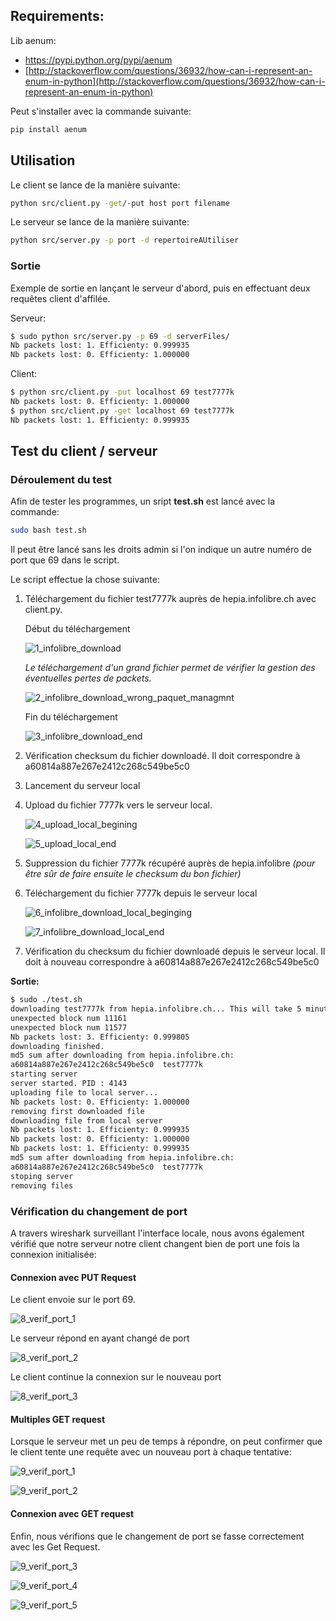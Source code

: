 ## Requirements: 
Lib aenum:  

- https://pypi.python.org/pypi/aenum
- [http://stackoverflow.com/questions/36932/how-can-i-represent-an-enum-in-python](http://stackoverflow.com/questions/36932/how-can-i-represent-an-enum-in-python)

Peut s'installer avec la commande suivante: 

```bash
pip install aenum
```



## Utilisation

Le client se lance de la manière suivante: 

```bash
python src/client.py -get/-put host port filename
```

Le serveur se lance de la manière suivante: 

```bash
python src/server.py -p port -d repertoireAUtiliser  
```

### Sortie

Exemple de sortie en lançant le serveur d'abord, puis en effectuant deux requêtes client d'affilée. 

Serveur:

```bash
$ sudo python src/server.py -p 69 -d serverFiles/
Nb packets lost: 1. Efficienty: 0.999935
Nb packets lost: 0. Efficienty: 1.000000
```

Client:

```bash
$ python src/client.py -put localhost 69 test7777k
Nb packets lost: 0. Efficienty: 1.000000
$ python src/client.py -get localhost 69 test7777k
Nb packets lost: 1. Efficienty: 0.999935
```



## Test du client / serveur

### Déroulement du test

Afin de tester les programmes, un sript __test.sh__ est lancé avec la commande: 

```bash
sudo bash test.sh
```

Il peut être lancé sans les droits admin si l'on indique un autre numéro de port que 69 dans le script. 

Le script effectue la chose suivante: 

1. Téléchargement du fichier test7777k auprès de hepia.infolibre.ch avec client.py. 

   Début du téléchargement

   ![1_infolibre_download](./captures/1_infolibre_download.png)

   _Le téléchargement d'un grand fichier permet de vérifier la gestion des éventuelles pertes de packets._

   ![2_infolibre_download_wrong_paquet_managmnt](./captures/2_infolibre_download_wrong_paquet_managmnt.png)

   Fin du téléchargement

   ![3_infolibre_download_end](./captures/3_infolibre_download_end.png)

2. Vérification checksum du fichier downloadé. Il doit correspondre à  a60814a887e267e2412c268c549be5c0

3. Lancement du serveur local

4. Upload du fichier 7777k vers le serveur local. 

   ![4_upload_local_begining](./captures/4_upload_local_begining.png)

   ![5_upload_local_end](./captures/5_upload_local_end.png)

5. Suppression du fichier 7777k récupéré auprès de hepia.infolibre  _(pour être sûr de faire ensuite le checksum du bon fichier)_

6. Téléchargement du fichier 7777k depuis le serveur local

   ![6_infolibre_download_local_beginging](./captures/6_infolibre_download_local_beginging.png)

   ![7_infolibre_download_local_end](./captures/7_infolibre_download_local_end.png)

7. Vérification du checksum du fichier downloadé depuis le serveur local. Il doit à nouveau correspondre à a60814a887e267e2412c268c549be5c0

__Sortie:__ 

```bash
$ sudo ./test.sh
downloading test7777k from hepia.infolibre.ch... This will take 5 minutes
unexpected block num 11161
unexpected block num 11577
Nb packets lost: 3. Efficienty: 0.999805
downloading finished.
md5 sum after downloading from hepia.infolibre.ch:
a60814a887e267e2412c268c549be5c0  test7777k
starting server
server started. PID : 4143
uploading file to local server...
Nb packets lost: 0. Efficienty: 1.000000
removing first downloaded file
downloading file from local server
Nb packets lost: 1. Efficienty: 0.999935
Nb packets lost: 0. Efficienty: 1.000000
Nb packets lost: 1. Efficienty: 0.999935
md5 sum after downloading from hepia.infolibre.ch:
a60814a887e267e2412c268c549be5c0  test7777k
stoping server
removing files
```

### Vérification du changement de port

A travers wireshark surveillant l'interface locale, nous avons également vérifié que notre serveur notre client changent bien de port une fois la connexion initialisée:

#### Connexion avec PUT Request

Le client envoie sur le port 69.

![8_verif_port_1](./captures/8_verif_port_1.png)

Le serveur répond en ayant changé de port

![8_verif_port_2](./captures/8_verif_port_2.png)

Le client continue la connexion sur le nouveau port

![8_verif_port_3](./captures/8_verif_port_3.png)

#### Multiples GET request

Lorsque le serveur met un peu de temps à répondre, on peut confirmer que le client tente une requête avec un nouveau port à chaque tentative:

![9_verif_port_1](./captures/9_verif_port_1.png)

![9_verif_port_2](./captures/9_verif_port_2.png)

#### Connexion avec GET request

Enfin, nous vérifions que le changement de port se fasse correctement avec les Get Request. 

![9_verif_port_3](./captures/9_verif_port_3.png)

![9_verif_port_4](./captures/9_verif_port_4.png)

![9_verif_port_5](./captures/9_verif_port_5.png)